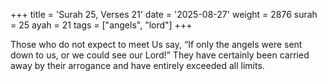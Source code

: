 +++
title = 'Surah 25, Verses 21'
date = '2025-08-27'
weight = 2876
surah = 25
ayah = 21
tags = ["angels", "lord"]
+++

Those who do not expect to meet Us say, “If only the angels were sent down to us, or we could see our Lord!” They have certainly been carried away by their arrogance and have entirely exceeded all limits.